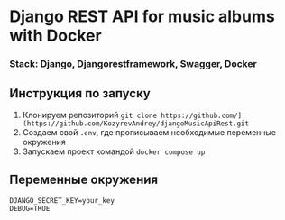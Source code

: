 # Django REST API for music albums with Docker

### Stack: Django, Djangorestframework, Swagger, Docker

## Инструкция по запуску

1. Клонируем репозиторий `git clone https://github.com/](https://github.com/KozyrevAndrey/djangoMusicApiRest.git`
2. Создаем свой `.env`, где прописываем необходимые переменные окружения
3. Запускаем проект командой `docker compose up`

## Переменные окружения 
```
DJANGO_SECRET_KEY=your_key
DEBUG=TRUE
```

